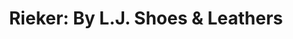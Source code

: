 ---
title: "Rieker: By L.J. Shoes & Leathers"
url: /paris/rieker-by-l-j-shoes-und-leathers/
shop: Schuhe
---